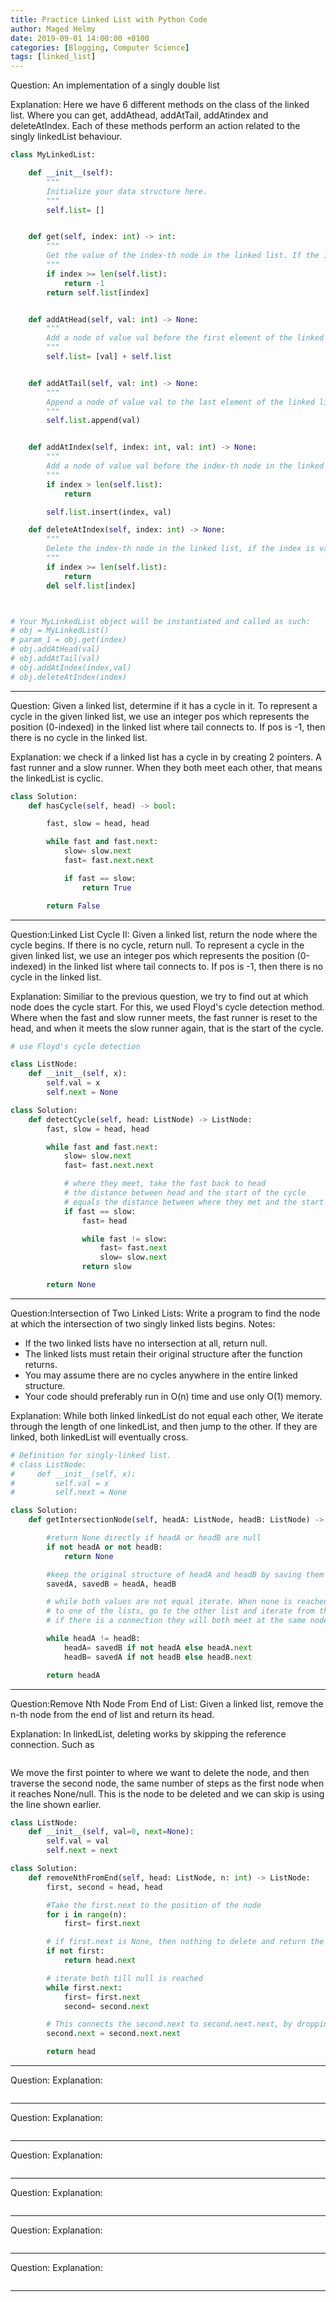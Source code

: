 ```yaml
---
title: Practice Linked List with Python Code
author: Maged Helmy
date: 2019-09-01 14:00:00 +0100
categories: [Blogging, Computer Science]
tags: [linked_list]
---
```


Question: An implementation of a singly double list

Explanation: Here we have 6 different methods on the class of the linked list. Where you can get, addAthead, addAtTail, addAtindex and deleteAtIndex. Each of these methods perform an action related to the singly linkedList behaviour.

```Python
class MyLinkedList:

    def __init__(self):
        """
        Initialize your data structure here.
        """
        self.list= []


    def get(self, index: int) -> int:
        """
        Get the value of the index-th node in the linked list. If the index is invalid, return -1.
        """
        if index >= len(self.list):
            return -1
        return self.list[index]


    def addAtHead(self, val: int) -> None:
        """
        Add a node of value val before the first element of the linked list. After the insertion, the new node will be the first node of the linked list.
        """
        self.list= [val] + self.list


    def addAtTail(self, val: int) -> None:
        """
        Append a node of value val to the last element of the linked list.
        """
        self.list.append(val)


    def addAtIndex(self, index: int, val: int) -> None:
        """
        Add a node of value val before the index-th node in the linked list. If index equals to the length of linked list, the node will be appended to the end of linked list. If index is greater than the length, the node will not be inserted.
        """
        if index > len(self.list):
            return

        self.list.insert(index, val)

    def deleteAtIndex(self, index: int) -> None:
        """
        Delete the index-th node in the linked list, if the index is valid.
        """
        if index >= len(self.list):
            return
        del self.list[index]



# Your MyLinkedList object will be instantiated and called as such:
# obj = MyLinkedList()
# param_1 = obj.get(index)
# obj.addAtHead(val)
# obj.addAtTail(val)
# obj.addAtIndex(index,val)
# obj.deleteAtIndex(index)

```
--------------------------
Question: Given a linked list, determine if it has a cycle in it. To represent a cycle in the given linked list, we use an integer pos which represents the position (0-indexed) in the linked list where tail connects to. If pos is -1, then there is no cycle in the linked list.

Explanation: we check if a linked list has a cycle in by creating 2 pointers. A fast runner and a slow runner. When they both meet each other, that means the linkedList is cyclic.

```Python
class Solution:
    def hasCycle(self, head) -> bool:

        fast, slow = head, head

        while fast and fast.next:
            slow= slow.next
            fast= fast.next.next

            if fast == slow:
                return True

        return False
```
--------------------------
Question:Linked List Cycle II: Given a linked list, return the node where the cycle begins. If there is no cycle, return null. To represent a cycle in the given linked list, we use an integer pos which represents the position (0-indexed) in the linked list where tail connects to. If pos is -1, then there is no cycle in the linked list.

Explanation: Similiar to the previous question, we try to find out at which node does the cycle start. For this, we used Floyd's cycle detection method. Where when the fast and slow runner meets, the fast runner is reset to the head, and when it meets the slow runner again, that is the start of the cycle.

```Python
# use Floyd's cycle detection

class ListNode:
    def __init__(self, x):
        self.val = x
        self.next = None

class Solution:
    def detectCycle(self, head: ListNode) -> ListNode:
        fast, slow = head, head

        while fast and fast.next:
            slow= slow.next
            fast= fast.next.next

            # where they meet, take the fast back to head
            # the distance between head and the start of the cycle
            # equals the distance between where they met and the start of the cycle
            if fast == slow:
                fast= head

                while fast != slow:
                    fast= fast.next
                    slow= slow.next
                return slow

        return None
```
--------------------------
Question:Intersection of Two Linked Lists: Write a program to find the node at which the intersection of two singly linked lists begins. Notes:
- If the two linked lists have no intersection at all, return null.
- The linked lists must retain their original structure after the function returns.
- You may assume there are no cycles anywhere in the entire linked structure.
- Your code should preferably run in O(n) time and use only O(1) memory.

Explanation: While both linked linkedList do not equal each other, We iterate through the length of one linkedList, and then jump to the other. If they are linked, both linkedList will eventually cross.

```Python
# Definition for singly-linked list.
# class ListNode:
#     def __init__(self, x):
#         self.val = x
#         self.next = None

class Solution:
    def getIntersectionNode(self, headA: ListNode, headB: ListNode) -> ListNode:

        #return None directly if headA or headB are null
        if not headA or not headB:
            return None

        #keep the original structure of headA and headB by saving them
        savedA, savedB = headA, headB

        # while both values are not equal iterate. When none is reached
        # to one of the lists, go to the other list and iterate from there.
        # if there is a connection they will both meet at the same node

        while headA != headB:
            headA= savedB if not headA else headA.next
            headB= savedA if not headB else headB.next

        return headA
```
--------------------------
Question:Remove Nth Node From End of List: Given a linked list, remove the n-th node from the end of list and return its head.

Explanation: In linkedList, deleting works by skipping the reference connection. Such as

``` second.next = second.next.next
```
We move the first pointer to where we want to delete the node, and then traverse the second node, the same number of steps as the first node when it reaches None/null. This is the node to be deleted and we can skip is using the line shown earlier.

```Python
class ListNode:
    def __init__(self, val=0, next=None):
        self.val = val
        self.next = next

class Solution:
    def removeNthFromEnd(self, head: ListNode, n: int) -> ListNode:
        first, second = head, head

        #Take the first.next to the position of the node
        for i in range(n):
            first= first.next

        # if first.next is None, then nothing to delete and return the head as is
        if not first:
            return head.next

        # iterate both till null is reached
        while first.next:
            first= first.next
            second= second.next

        # This connects the second.next to second.next.next, by dropping the node
        second.next = second.next.next

        return head

```
--------------------------
Question:
Explanation:

```Python


```
--------------------------
Question:
Explanation:

```Python


```
--------------------------
Question:
Explanation:

```Python


```
--------------------------
Question:
Explanation:

```Python


```
--------------------------
Question:
Explanation:

```Python


```
--------------------------
Question:
Explanation:

```Python


```
--------------------------
